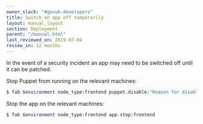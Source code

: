 ```yaml
---
owner_slack: "#govuk-developers"
title: Switch an app off temporarily
layout: manual_layout
section: Deployment
parent: "/manual.html"
last_reviewed_on: 2019-07-04
review_in: 12 months
---
```


In the event of a security incident an app may need to be switched off until it
can be patched.

Stop Puppet from running on the relevant machines:

```sh
$ fab $environment node_type:frontend puppet.disable:"Reason for disabling Puppet"
```

Stop the app on the relevant machines:

```sh
$ fab $environment node_type:frontend app.stop:frontend
```
